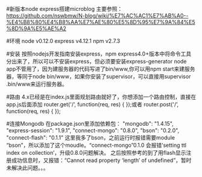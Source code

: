 #新版本node express搭建microblog
主要参照：https://github.com/nswbmw/N-blog/wiki/%E7%AC%AC1%E7%AB%A0--%E4%B8%80%E4%B8%AA%E7%AE%80%E5%8D%95%E7%9A%84%E5%8D%9A%E5%AE%A2

#环境
node v0.12.0
express v4.12.1
npm v2.7.3

#安装
按照nodejs开发指南安装express，npm
express4.0+版本中将命令工具分出来了，所以可以不安装express，但必须要安装express-generator
node app不管用了，因为建服务器的代码写进了bin/www,你可以用npm start来建服务器，等同于node bin/www，如果你安装了supervisor，可以直接用supervisor .bin/www来运行服务器。

#路由
4.x已经是在index.js里面规划路由就好了，你想添加一个路由控制，直接在app.js后面添加
router.get('/’, function(req, res) {
});或者
router.post('/’, function(req, res) {
});

#连接Mongodb
在package.json里添加依赖包：
    "mongodb": "1.4.15",
    "express-session": "1.9.1",
    "connect-mongo": "0.8.0",
    "bson": "0.2.0",
    "connect-flash": "0.1.1"
这里我多了bson，之前运行时报错需要module “bson”，所以添加了这个moudle。“connect-mongo”0.1.0 会报错‘setting ttl index on collection’，升级0.8.0问题解决。
之后按照参考的到了用flash显示注册成功信息时，又报错：“Cannot read property ‘length’ of undefined”，暂时未解决此问题。。。

